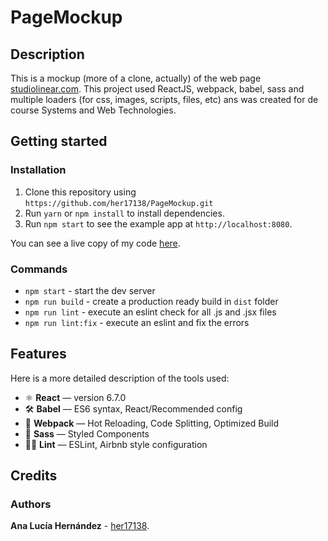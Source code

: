 # PageMockup

## Description 

This is a mockup (more of a clone, actually) of the web page [studiolinear.com](https://studiolinear.com/). This project used ReactJS, webpack, babel, sass and multiple loaders (for css, images, scripts, files, etc) ans was created for de course Systems and Web Technologies. 

## Getting started 

### Installation 

1. Clone this repository using `https://github.com/her17138/PageMockup.git`
2. Run `yarn` or `npm install` to install dependencies.<br />
3. Run `npm start` to see the example app at `http://localhost:8080`.

You can see a live copy of my code [here](msdeus.site).

### Commands

- `npm start` - start the dev server
- `npm run build` - create a production ready build in `dist` folder
- `npm run lint` - execute an eslint check for all .js and .jsx files
- `npm run lint:fix` - execute an eslint and fix the errors

## Features

Here is a more detailed description of the tools used:

- ⚛ **React** — version 6.7.0
- 🛠 **Babel** — ES6 syntax, React/Recommended config
- 🚀 **Webpack**  — Hot Reloading, Code Splitting, Optimized Build
- 💅 **Sass** — Styled Components
- 🧹🧼  **Lint** — ESLint, Airbnb style configuration

## Credits

### Authors

**Ana Lucía Hernández** - [her17138](github.com/her17138).

